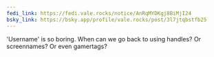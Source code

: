```yaml
---
fedi_link: https://fedi.vale.rocks/notice/AnRqMYDKgj8BiMjI24 
bsky_link: https://bsky.app/profile/vale.rocks/post/3l7jtqbstfb25
---
```


'Username' is so boring. When can we go back to using handles? Or screennames? Or even gamertags?
